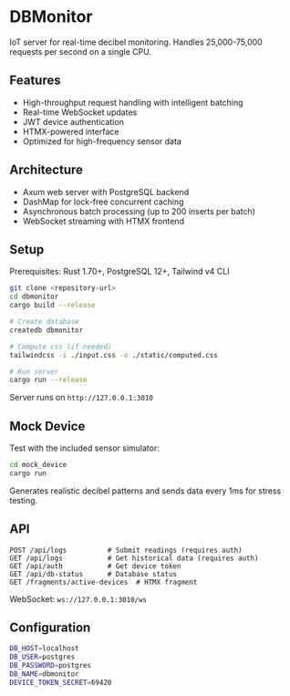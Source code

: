 # DBMonitor

IoT server for real-time decibel monitoring. Handles 25,000-75,000 requests per second on a single CPU.

## Features

- High-throughput request handling with intelligent batching
- Real-time WebSocket updates
- JWT device authentication
- HTMX-powered interface
- Optimized for high-frequency sensor data

## Architecture

- Axum web server with PostgreSQL backend
- DashMap for lock-free concurrent caching
- Asynchronous batch processing (up to 200 inserts per batch)
- WebSocket streaming with HTMX frontend

## Setup

Prerequisites: Rust 1.70+, PostgreSQL 12+, Tailwind v4 CLI

```bash
git clone <repository-url>
cd dbmonitor
cargo build --release

# Create database
createdb dbmonitor

# Compute css (if needed)
tailwindcss -i ./input.css -o ./static/computed.css

# Run server
cargo run --release
```

Server runs on `http://127.0.0.1:3010`

## Mock Device

Test with the included sensor simulator:

```bash
cd mock_device
cargo run
```

Generates realistic decibel patterns and sends data every 1ms for stress testing.

## API

```http
POST /api/logs          # Submit readings (requires auth)
GET /api/logs           # Get historical data (requires auth)
GET /api/auth           # Get device token
GET /api/db-status      # Database status
GET /fragments/active-devices  # HTMX fragment
```

WebSocket: `ws://127.0.0.1:3010/ws`

## Configuration

```bash
DB_HOST=localhost
DB_USER=postgres  
DB_PASSWORD=postgres
DB_NAME=dbmonitor
DEVICE_TOKEN_SECRET=69420
``` 
